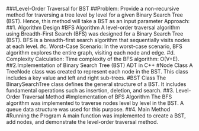 ###Level-Order Traversal for BST
##Problem:
Provide a non-recursive method for traversing a tree level by level for a given Binary Search Tree (BST). Hence,
this method will take a BST as an input parameter
Approach:
##1. Algorithm Design
#BFS Algorithm
A level-order traversal algorithm using Breadth-First Search (BFS) was designed for a Binary Search Tree (BST).
BFS is a breadth-first search algorithm that sequentially visits nodes at each level.
#c. Worst-Case Scenario:
In the worst-case scenario, BFS algorithm explores the entire graph, visiting each node and edge.
#d. Complexity Calculation:
Time complexity of the BFS algorithm: O(V+E).
##2.Implementation of Binary Search Tree (BST) ADT in C++
#Node Class
A TreeNode class was created to represent each node in the BST. This class includes a key value and left and
right sub-trees.
#BST Class
The BinarySearchTree class defines the general structure of a BST. It includes fundamental operations such as
insertion, deletion, and search.
##3. Level-Order Traversal Method
#Implementation of BFS Algorithm
The BFS algorithm was implemented to traverse nodes level by level in the BST. A queue data structure
was used for this purpose.
##4. Main Method
#Running the Program
A main function was implemented to create a BST, add nodes, and demonstrate the level-order traversal
method.
